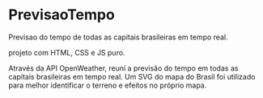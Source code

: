 # PrevisaoTempo
Previsao do tempo de todas as capitais brasileiras em tempo real.

projeto com HTML, CSS e JS puro.

Através da API OpenWeather, reuní a previsão do tempo em todas as capitais brasileiras em tempo real.
Um SVG do mapa do Brasil foi utilizado para melhor identificar o terreno e efeitos no próprio mapa.
